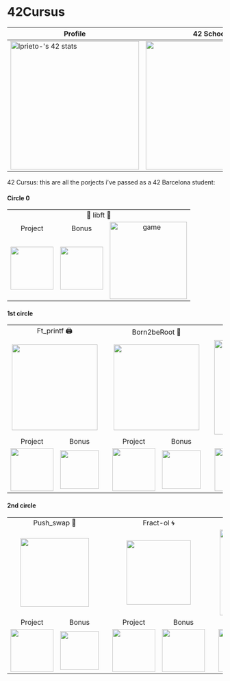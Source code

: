 # 42Cursus

|<div align="center">Profile</div>|<div align="center">42 School</div>|<div align="center">Stats</div>|
|:---|:---|:---|
|<img width="300" src="https://badge.mediaplus.ma/kettlebells/lprieto-?1337Badge=off&UM6P=off" alt="lprieto-'s 42 stats" />|<img width="300" src="https://github.com/LLuisPP/42Cursus/assets/116104082/f65a01f3-408f-4650-b605-3f83f2dfb50a">|<img align="center" width="290" src="https://github-readme-stats.vercel.app/api/top-langs?username=lluispp&show_icons=true&locale=en&layout=compact" alt="lluispp"/>|


42 Cursus:
this are all the porjects i've passed as a 42 Barcelona student:

<p><h4 align="left">Circle 0</h4>

<table>
  <tr>
    <td colspan="4" align="center">📖   libft   📖</td>
  </tr>
  <tr>
    <td align="center">Project</td>
    <td align="center">Bonus</td>
    <td rowspan="2" align="center"><img width="180" alt="game" src="https://github.com/LLuisPP/42Cursus/assets/116104082/dc4792ac-e9f0-4a16-9d82-863e37529b4e"></td>
  </tr>
  <tr>
    <td align="center"><img width="100" src="https://github.com/LLuisPP/42Cursus/assets/116104082/504507eb-65b0-4814-9525-a2c22100dab1"></td>
    <td align="center"><img width="100" src="https://github.com/LLuisPP/42Cursus/assets/116104082/9e54f420-b26e-46ae-8886-132ebd161931"></td>
  </tr>
</table>
  
<p><h4 align="left">1st circle</h4>
<p>

<table>
  <tr>
    <td colspan="2" align="center">Ft_printf 🖨</td>
    <td rowspan="4" align="center"></td>
    <td colspan="2" align="center">Born2beRoot 🐧</td>
    <td rowspan="4" align="center"></td>
    <td colspan="2" align="center">Get_next_line 📝</td> 
  </tr>
  <tr>
    <td colspan="2" align="center"><img width="200" src="https://github.com/LLuisPP/42Cursus/assets/116104082/6cecf475-a2f2-4861-8668-bbd2fd9063f9"></td>
    <td colspan="2" align="center"><img width="200" src="https://github.com/LLuisPP/42Cursus/assets/116104082/2be4f625-c6c4-4f8b-8412-7937460cf744"></td>
    <td colspan="2" align="center"><img width="220" src="https://github.com/LLuisPP/42Cursus/assets/116104082/bd1da890-659d-49b1-87f4-0aa122a59e93"></td>
  </tr>
  <tr>
    <td align="center">Project</td>
    <td align="center">Bonus</td>
    <td align="center">Project</td>
    <td align="center">Bonus</td>
    <td align="center">Project</td>
    <td align="center">Bonus</td>
  </tr>
  <tr>
    <td align="center"><img width="100" src="https://github.com/LLuisPP/42Cursus/assets/116104082/504507eb-65b0-4814-9525-a2c22100dab1"></td>
    <td align="center"><img width="90" src="https://github.com/LLuisPP/42Cursus/assets/116104082/3fd39aa2-ce3e-4619-9b25-3e5dcdb4d6e3"></td>
    <td align="center"><img width="100" src="https://github.com/LLuisPP/42Cursus/assets/116104082/504507eb-65b0-4814-9525-a2c22100dab1"></td>
    <td align="center"><img width="90" src="https://github.com/LLuisPP/42Cursus/assets/116104082/3fd39aa2-ce3e-4619-9b25-3e5dcdb4d6e3"></td>
    <td align="center"><img width="100" src="https://github.com/LLuisPP/42Cursus/assets/116104082/504507eb-65b0-4814-9525-a2c22100dab1"></td>
    <td align="center"><img width="100" src="https://github.com/LLuisPP/42Cursus/assets/116104082/9e54f420-b26e-46ae-8886-132ebd161931"></td>
  </tr>
</table>


<p>
<p><h4 align="left">2nd circle</h4>

<table>
  <tr>
    <td colspan="2" align="center">Push_swap 🔢</td>
    <td rowspan="4" align="center"></td>
    <td colspan="2" align="center">Fract-ol 🌀</td>
    <td rowspan="4" align="center"></td>
    <td colspan="2" align="center">Pipex ➰</td> 
  </tr>
  <tr>
    <td colspan="2" align="center"><img width="160" src="https://github.com/LLuisPP/42Cursus/assets/116104082/b1c4f11b-83a9-434e-8714-5eef12c2a2b3"></td>
    <td colspan="2" align="center"><img width="150" src="https://github.com/LLuisPP/42Cursus/assets/116104082/413362f4-d4b9-4036-8156-7548b670d5fd"></td>
    <td colspan="2" align="center"><img width="200" src="https://github.com/LLuisPP/42Cursus/assets/116104082/6cecf475-a2f2-4861-8668-bbd2fd9063f9"></td>
  </tr>
  <tr>
    <td align="center">Project</td>
    <td align="center">Bonus</td>
    <td align="center">Project</td>
    <td align="center">Bonus</td>
    <td align="center">Project</td>
    <td align="center">Bonus</td>
  </tr>
  <tr>
    <td><img width="100" src="https://github.com/LLuisPP/42Cursus/assets/116104082/f7b1b1c5-ba6c-4259-9417-ac23c99a4879"></td>
    <td><img width="90" src="https://github.com/LLuisPP/42Cursus/assets/116104082/3fd39aa2-ce3e-4619-9b25-3e5dcdb4d6e3"></td>
    <td><img width="100" src="https://github.com/LLuisPP/42Cursus/assets/116104082/504507eb-65b0-4814-9525-a2c22100dab1"></td>
    <td><img width="100" src="https://github.com/LLuisPP/42Cursus/assets/116104082/05d57ed5-eaf2-4e59-acc0-31552ce712a9"></td>
    <td><img width="100" src="https://github.com/LLuisPP/42Cursus/assets/116104082/b600059a-1082-4f30-b10d-f9e183e103a0"></td>
    <td><img width="90" src="https://github.com/LLuisPP/42Cursus/assets/116104082/3fd39aa2-ce3e-4619-9b25-3e5dcdb4d6e3"></td>
  </tr>
</table>
